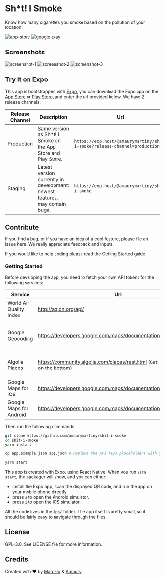 # Sh\*t! I Smoke

Know how many cigarettes you smoke based on the pollution of your location.

[![app-store](https://shitismoke.github.io/assets/images/app-store.png)](https://itunes.apple.com/us/app/s-i-smoke/id1365605567?mt=8) [![google-play](https://shitismoke.github.io/assets/images/play-store.png)](https://play.google.com/store/apps/details?id=com.shitismoke.app)

## Screenshots

![screenshot-1](https://lh3.googleusercontent.com/BLVtUTguTcE7J1oeovfQhu1OI7jChczWv-evW2QgYlD8Dcv-66oGe4Th6O_soGP9SPA=w720-h310) ![screenshot-2](https://lh3.googleusercontent.com/XJTcPDB211FAJVFRpxxePlItSUy4rrZepOmRVZlM9kiF6DIorSOSfaFH1-0tSsQauw=w720-h310) ![screenshot-3](https://lh3.googleusercontent.com/j5-atGUl2UlY7UOF0x3dLA-qR9QWW8IdGmA8ZsBY06_W-W3uMDYzCprt5E2AdGdPiA=w720-h310)

## Try it on Expo

This app is bootstrapped with [Expo](https://expo.io), you can download the Expo app on the [App Store](https://itunes.apple.com/us/app/expo-client/id982107779) or [Play Store](https://play.google.com/store/apps/details?id=host.exp.exponent), and enter the url provided below. We have 2 release channels:

| Release Channel | Description                                                                 | Url                                                                       |
| --------------- | --------------------------------------------------------------------------- | ------------------------------------------------------------------------- |
| Production      | Same version as Sh\*t! I Smoke on the App Store and Play Store.             | `https://exp.host/@amaurymartiny/shit-i-smoke?release-channel=production` |
| Staging         | Latest version currently in development: newest features, may contain bugs. | `https://exp.host/@amaurymartiny/shit-i-smoke`                            |

## Contribute

If you find a bug, or if you have an idea of a cool feature, please file an issue here. We really appreciate feedback and inputs.

If you would like to help coding please read the Getting Started guide.

### Getting Started

Before developing the app, you need to fetch your own API tokens for the following services:

| Service                 | Url                                                                                 | Comments                                                |
| ----------------------- | ----------------------------------------------------------------------------------- | ------------------------------------------------------- |
| World Air Quality Index | http://aqicn.org/api/                                                               | Required.                                               |
| Google Geocoding        | https://developers.google.com/maps/documentation/geocoding/intro                    | Optional, but recommended for showing precise location. |
| Algolia Places          | https://community.algolia.com/places/rest.html (`Get Started` button on the bottom) | Optional, lower API rates if not provided.              |
| Google Maps for iOS     | https://developers.google.com/maps/documentation/ios-sdk/start                      | Optional in development.                                |
| Google Maps for Android | https://developers.google.com/maps/documentation/android-api/                       | Optional in development.                                |

Then run the following commands:

```bash
git clone https://github.com/amaurymartiny/shit-i-smoke
cd shit-i-smoke
yarn install

cp app.example.json app.json # Replace the API keys placeholders with your own tokens in app.json

yarn start
```

This app is created with Expo, using React Native. When you run `yarn start`, the packager will show, and you can either:

* install the Expo app, scan the displayed QR code, and run the app on your mobile phone directly.
* press `a` to open the Android simulator.
* press `i` to open the iOS simulator.

All the code lives in the `App/` folder. The app itself is pretty small, so it should be fairly easy to navigate through the files.

## License

GPL-3.0. See LICENSE file for more information.

## Credits

Created with ❤ by [Marcelo](https://www.marcelocoelho.cc) & [Amaury](https://www.toptal.com/resume/amaury-martiny#utilize-unreal-developers-today).
